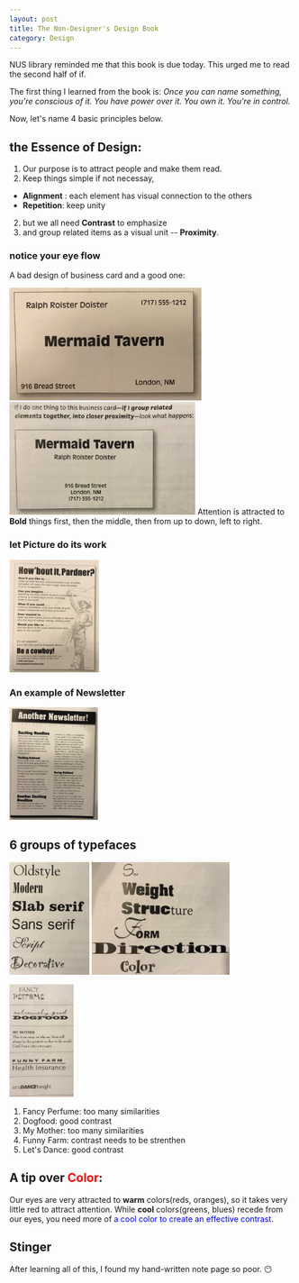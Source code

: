 ```yaml
---
layout: post
title: The Non-Designer's Design Book
category: Design
--- 
```


NUS library reminded me that this book is due today. This urged me to read the second half of if.

The first thing I learned from the book is:
*Once you can name something, you're conscious of it. You have power over it. You own it. You're in control.*

Now, let's name 4 basic principles below.

## the Essence of Design:
1. Our purpose is to attract people and make them read.
2. Keep things simple if not necessay,
- **Alignment** : each element has visual connection to the others
- **Repetition**: keep unity
2. but we all need **Contrast** to emphasize
3. and group related items as a visual unit -- **Proximity**.

### notice your eye flow
A bad design of business card and a good one:

<a name="tag1"><img src="/assets/img/bad_business_card.JPG" height="200"/></a>
<a name="tag1"><img src="/assets/img/good_business_card.JPG" height="200"/></a>
Attention is attracted to **Bold** things first, then the middle, then from up to down, left to right.

### let Picture do its work

<a name="tag1"><img src="/assets/img/picture.JPG" height="200"/></a>

### An example of Newsletter

<a name="tag1"><img src="/assets/img/Newsletter.JPG" height="200"/></a>

## 6 groups of typefaces

<a name="tag1"><img src="/assets/img/typefaces.JPG" height="200"/></a>
<a name="tag1"><img src="/assets/img/typeface_how_contrast.JPG" height="200"/></a>

<a name="tag1"><img src="/assets/img/typeface_constrast.JPG" height="200"/></a>

1. Fancy Perfume: too many similarities
2. Dogfood: good contrast
3. My Mother: too many similarities
4. Funny Farm: contrast needs to be strenthen
5. Let's Dance: good contrast

## A tip over <font color="red">Color</font>:

Our eyes are very attracted to **warm** colors(reds, oranges), so it takes very little red to attract attention. While **cool** colors(greens, blues) recede from our eyes, you need more of <font color="blue">a cool color to create an effective contrast</font>.

## Stinger

After learning all of this, I found my hand-written note page so poor. :no_mouth:












